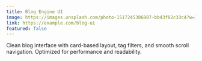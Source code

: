```yaml
---
title: Blog Engine UI
image: https://images.unsplash.com/photo-1517245386807-bb43f82c33c4?w=1200&h=800&fit=crop
link: https://example.com/blog-ui
featured: false
---
```


Clean blog interface with card-based layout, tag filters, and smooth scroll navigation.
Optimized for performance and readability.

